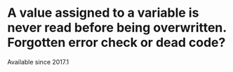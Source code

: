 # A value assigned to a variable is never read before being overwritten. Forgotten error check or dead code?

Available since
    2017.1
